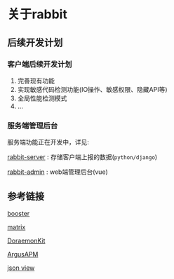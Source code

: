 # 关于rabbit

## 后续开发计划

### 客户端后续开发计划

1. 完善现有功能
2. 实现敏感代码检测功能(IO操作、敏感权限、隐藏API等)
3. 全局性能检测模式
4. ...

### 服务端管理后台

服务端功能正在开发中，详见:

[rabbit-server](https://github.com/SusionSuc/rabbit-server) : 存储客户端上报的数据(`python/django`)

[rabbit-admin](https://github.com/SusionSuc/rabbit-admin) : web端管理后台(vue)


## 参考链接

[booster](https://github.com/didi/booster)

[matrix](https://github.com/Tencent/matrix)

[DoraemonKit](https://github.com/didi/DoraemonKit)

[ArgusAPM](https://github.com/Qihoo360/ArgusAPM)

[json view](https://github.com/smuyyh/JsonViewer)


